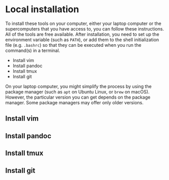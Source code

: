 # Local installation

To install these tools on your computer, either your laptop computer or the
supercomputers that you have access to, you can follow these instructions. All
of the tools are free available. After installation, you need to set up the 
environment variable (such as `PATH`), or add them to the shell initialization
file (e.g. `.bashrc`) so that they can be executed when you run the command(s)
in a terminal.

- Install vim
- Install pandoc
- Install tmux
- Install git

On your laptop computer, you might simplify the process by using the package
manager (such as ``apt`` on Ubuntu Linux, or ``brew`` on macOS). However,
the particular version you can get depends on the package manager. Some package
managers may offer only older versions.

## Install vim


## Install pandoc


## Install tmux


## Install git
